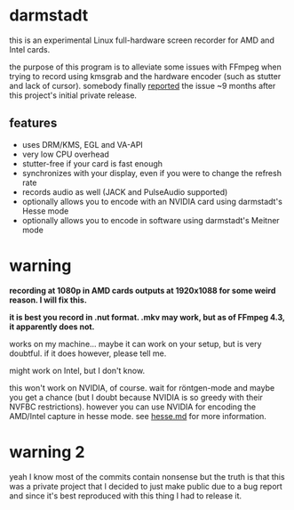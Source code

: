 # darmstadt

this is an experimental Linux full-hardware screen recorder for AMD and Intel cards.

the purpose of this program is to alleviate some issues with FFmpeg when trying to record using kmsgrab and the hardware encoder (such as stutter and lack of cursor). somebody finally [reported](https://trac.ffmpeg.org/ticket/8377) the issue ~9 months after this project's initial private release.

## features

- uses DRM/KMS, EGL and VA-API
- very low CPU overhead
- stutter-free if your card is fast enough
- synchronizes with your display, even if you were to change the refresh rate
- records audio as well (JACK and PulseAudio supported)
- optionally allows you to encode with an NVIDIA card using darmstadt's Hesse mode
- optionally allows you to encode in software using darmstadt's Meitner mode

# warning

**recording at 1080p in AMD cards outputs at 1920x1088 for some weird reason. I will fix this.**

**it is best you record in .nut format. .mkv may work, but as of FFmpeg 4.3, it apparently does not.**

works on my machine...
maybe it can work on your setup, but is very doubtful. if it does however, please tell me.

might work on Intel, but I don't know.

this won't work on NVIDIA, of course. wait for röntgen-mode and maybe you get a chance (but I doubt because NVIDIA is so greedy with their NVFBC restrictions).
however you can use NVIDIA for encoding the AMD/Intel capture in hesse mode. see [hesse.md](hesse.md) for more information.

# warning 2

yeah I know most of the commits contain nonsense but the truth is that this was a private project that I decided to just make public due to a bug report and since it's best reproduced with this thing I had to release it.

